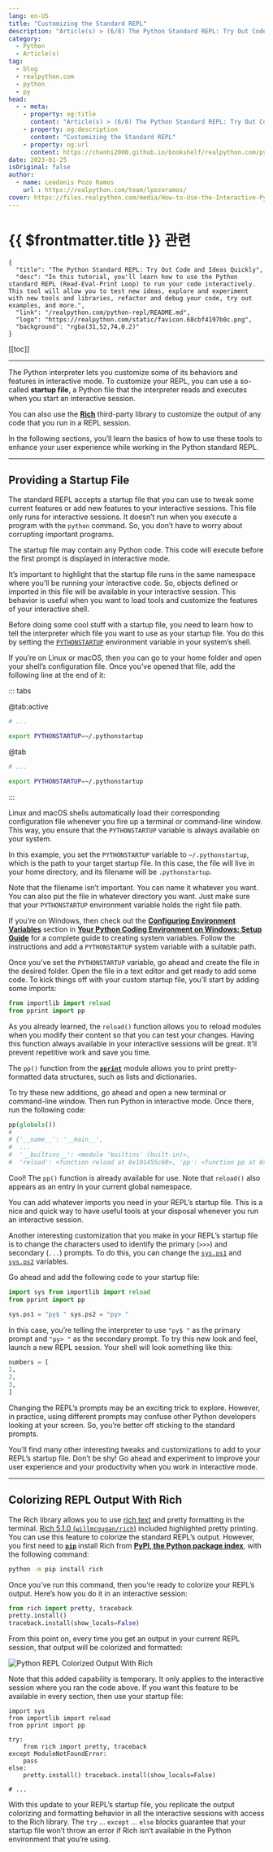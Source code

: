 ```yaml
---
lang: en-US
title: "Customizing the Standard REPL"
description: "Article(s) > (6/8) The Python Standard REPL: Try Out Code and Ideas Quickly"
category:
  - Python
  - Article(s)
tag:
  - blog
  - realpython.com
  - python
  - py
head:
  - - meta:
    - property: og:title
      content: "Article(s) > (6/8) The Python Standard REPL: Try Out Code and Ideas Quickly"
    - property: og:description
      content: "Customizing the Standard REPL"
    - property: og:url
      content: https://chanhi2000.github.io/bookshelf/realpython.com/python-repl/customizing-the-standard-repl.html
date: 2023-01-25
isOriginal: false
author:
  - name: Leodanis Pozo Ramos
    url : https://realpython.com/team/lpozoramos/
cover: https://files.realpython.com/media/How-to-Use-the-Interactive-Python-REPL_Watermarked.dce4d5791b83.jpg
---
```


# {{ $frontmatter.title }} 관련

```component VPCard
{
  "title": "The Python Standard REPL: Try Out Code and Ideas Quickly",
  "desc": "In this tutorial, you'll learn how to use the Python standard REPL (Read-Eval-Print Loop) to run your code interactively. This tool will allow you to test new ideas, explore and experiment with new tools and libraries, refactor and debug your code, try out examples, and more.",
  "link": "/realpython.com/python-repl/README.md",
  "logo": "https://realpython.com/static/favicon.68cbf4197b0c.png",
  "background": "rgba(31,52,74,0.2)"
}
```

[[toc]]

---

<SiteInfo
  name="The Python Standard REPL: Try Out Code and Ideas Quickly"
  desc="In this tutorial, you'll learn how to use the Python standard REPL (Read-Eval-Print Loop) to run your code interactively. This tool will allow you to test new ideas, explore and experiment with new tools and libraries, refactor and debug your code, try out examples, and more."
  url="https://realpython.com/python-repl#customizing-the-standard-repl"
  logo="https://realpython.com/static/favicon.68cbf4197b0c.png"
  preview="https://files.realpython.com/media/How-to-Use-the-Interactive-Python-REPL_Watermarked.dce4d5791b83.jpg"/>

The Python interpreter lets you customize some of its behaviors and features in interactive mode. To customize your REPL, you can use a so-called **startup file**, a Python file that the interpreter reads and executes when you start an interactive session.

You can also use the [**Rich**](/realpython.com/python-rich-package.md) third-party library to customize the output of any code that you run in a REPL session.

In the following sections, you’ll learn the basics of how to use these tools to enhance your user experience while working in the Python standard REPL.

---

## Providing a Startup File

The standard REPL accepts a startup file that you can use to tweak some current features or add new features to your interactive sessions. This file only runs for interactive sessions. It doesn’t run when you execute a program with the `python` command. So, you don’t have to worry about corrupting important programs.

The startup file may contain any Python code. This code will execute before the first prompt is displayed in interactive mode.

It’s important to highlight that the startup file runs in the same namespace where you’ll be running your interactive code. So, objects defined or imported in this file will be available in your interactive session. This behavior is useful when you want to load tools and customize the features of your interactive shell.

Before doing some cool stuff with a startup file, you need to learn how to tell the interpreter which file you want to use as your startup file. You do this by setting the [<VPIcon icon="fa-brands fa-python"/>`PYTHONSTARTUP`](https://docs.python.org/3/using/cmdline.html#envvar-PYTHONSTARTUP) environment variable in your system’s shell.

If you’re on Linux or macOS, then you can go to your home folder and open your shell’s configuration file. Once you’ve opened that file, add the following line at the end of it:

::: tabs

@tab:active <VPIcon icon="fa-brands fa-linux"/>

```sh title=".bashrc"
# ...

export PYTHONSTARTUP=~/.pythonstartup
```

@tab <VPIcon icon="iconfont icon-macos"/>

```sh title=".zshrc"
# ...

export PYTHONSTARTUP=~/.pythonstartup
```

:::

Linux and macOS shells automatically load their corresponding configuration file whenever you fire up a terminal or command-line window. This way, you ensure that the `PYTHONSTARTUP` variable is always available on your system.

In this example, you set the `PYTHONSTARTUP` variable to `~/.pythonstartup`, which is the path to your target startup file. In this case, the file will live in your home directory, and its filename will be `.pythonstartup`.

Note that the filename isn’t important. You can name it whatever you want. You can also put the file in whatever directory you want. Just make sure that your `PYTHONSTARTUP` environment variable holds the right file path.

If you’re on Windows, then check out the [**Configuring Environment Variables**](/realpython.com/python-coding-setup-windows.md#configuring-environment-variables) section in [**Your Python Coding Environment on Windows: Setup Guide**](/realpython.com/python-coding-setup-windows.md) for a complete guide to creating system variables. Follow the instructions and add a `PYTHONSTARTUP` system variable with a suitable path.

Once you’ve set the `PYTHONSTARTUP` variable, go ahead and create the file in the desired folder. Open the file in a text editor and get ready to add some code. To kick things off with your custom startup file, you’ll start by adding some imports:

```py title=".pythonstartup"
from importlib import reload
from pprint import pp
```

As you already learned, the `reload()` function allows you to reload modules when you modify their content so that you can test your changes. Having this function always available in your interactive sessions will be great. It’ll prevent repetitive work and save you time.

The `pp()` function from the [**`pprint`**](/realpython.com/python-pretty-print.md) module allows you to print pretty-formatted data structures, such as lists and dictionaries.

To try these new additions, go ahead and open a new terminal or command-line window. Then run Python in interactive mode. Once there, run the following code:

```py
pp(globals())
# 
# {'__name__': '__main__',
#  ...
#  '__builtins__': <module 'builtins' (built-in)>,
#  'reload': <function reload at 0x101455c60>, 'pp': <function pp at 0x1014f3380>}
```

Cool! The `pp()` function is already available for use. Note that `reload()` also appears as an entry in your current global namespace.

You can add whatever imports you need in your REPL’s startup file. This is a nice and quick way to have useful tools at your disposal whenever you run an interactive session.

Another interesting customization that you make in your REPL’s startup file is to change the characters used to identify the primary (`>>>`) and secondary (`...`) prompts. To do this, you can change the [<VPIcon icon="fa-brands fa-python"/>`sys.ps1`](https://docs.python.org/3/library/sys.html#sys.ps1) and [<VPIcon icon="fa-brands fa-python"/>`sys.ps2`](https://docs.python.org/3/library/sys.html#sys.ps2) variables.

Go ahead and add the following code to your startup file:

```py title=".pythonstartup"
import sys from importlib import reload
from pprint import pp

sys.ps1 = "py$ " sys.ps2 = "py> "
```

In this case, you’re telling the interpreter to use `"py$ "` as the primary prompt and `"py> "` as the secondary prompt. To try this new look and feel, launch a new REPL session. Your shell will look something like this:

```py
numbers = [
1,
2,
3,
]
```

Changing the REPL’s prompts may be an exciting trick to explore. However, in practice, using different prompts may confuse other Python developers looking at your screen. So, you’re better off sticking to the standard prompts.

You’ll find many other interesting tweaks and customizations to add to your REPL’s startup file. Don’t be shy! Go ahead and experiment to improve your user experience and your productivity when you work in interactive mode.

---

## Colorizing REPL Output With Rich

The Rich library allows you to use [<VPIcon icon="fa-brands fa-wikipedia-w"/>rich text](https://en.wikipedia.org/wiki/Formatted_text) and pretty formatting in the terminal. [Rich 5.1.0 (<VPIcon icon="iconfont icon-github"/>`willmcgugan/rich`)](https://github.com/willmcgugan/rich) included highlighted pretty printing. You can use this feature to colorize the standard REPL’s output. However, you first need to [**`pip`**](/realpython.com/what-is-pip.md) install Rich from [**PyPI, the Python package index**](/realpython.com/pypi-publish-python-package.md), with the following command:

```sh
python -m pip install rich
```

Once you’ve run this command, then you’re ready to colorize your REPL’s output. Here’s how you do it in an interactive session:

```py
from rich import pretty, traceback
pretty.install()
traceback.install(show_locals=False)
```

From this point on, every time you get an output in your current REPL session, that output will be colorized and formatted:

![Python REPL Colorized Output With Rich](https://files.realpython.com/media/1234-python-repl-colorized-output.7373c74c210f.png)

Note that this added capability is temporary. It only applies to the interactive session where you ran the code above. If you want this feature to be available in every section, then use your startup file:

```py{5-10} title=".pythonstartup"
import sys
from importlib import reload
from pprint import pp

try:
    from rich import pretty, traceback 
except ModuleNotFoundError:
    pass 
else:
    pretty.install() traceback.install(show_locals=False)
  
# ...
```

With this update to your REPL’s startup file, you replicate the output colorizing and formatting behavior in all the interactive sessions with access to the Rich library. The `try` … `except` … `else` blocks guarantee that your startup file won’t throw an error if Rich isn’t available in the Python environment that you’re using.